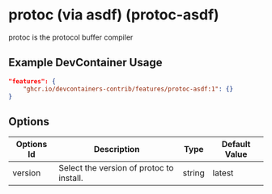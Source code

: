 
# protoc (via asdf) (protoc-asdf)

protoc is the protocol buffer compiler

## Example DevContainer Usage

```json
"features": {
    "ghcr.io/devcontainers-contrib/features/protoc-asdf:1": {}
}
```

## Options

| Options Id | Description | Type | Default Value |
|-----|-----|-----|-----|
| version | Select the version of protoc to install. | string | latest |


